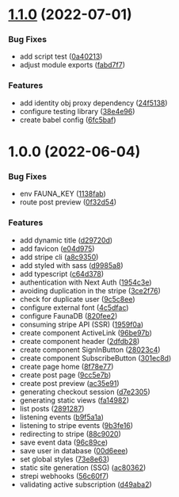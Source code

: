# [1.1.0](https://github.com/ignite-projects/ignews/compare/v1.0.0...v1.1.0) (2022-07-01)


### Bug Fixes

* add script test ([0a40213](https://github.com/ignite-projects/ignews/commit/0a402135b5bfd7f3508be4353fc72b937da8e0d0))
* adjust module exports ([fabd7f7](https://github.com/ignite-projects/ignews/commit/fabd7f75d5a37e9c3d834b7223011186a1ef7586))


### Features

* add identity obj proxy dependency ([24f5138](https://github.com/ignite-projects/ignews/commit/24f5138b913a87bc3c2452a2cbb3695d6f1ee00b))
* configure testing library ([38e4e96](https://github.com/ignite-projects/ignews/commit/38e4e969a36354d57dcefd3632a8ff7568d5a1bb))
* create babel config ([6fc5baf](https://github.com/ignite-projects/ignews/commit/6fc5baf97e729b775207d415428a022a8334f8c2))

# 1.0.0 (2022-06-04)


### Bug Fixes

* env FAUNA_KEY ([1138fab](https://github.com/robsonnatanael/ignews/commit/1138fabb1bc86b0de0a92b90fdb534569cda980f))
* route post preview ([0f32d54](https://github.com/robsonnatanael/ignews/commit/0f32d54d405ed762e0eb770e36273e3570fabb71))


### Features

* add dynamic title ([d29720d](https://github.com/robsonnatanael/ignews/commit/d29720d470c6af5243d45b8b17c5b7c438fb5661))
* add favicon ([e04d975](https://github.com/robsonnatanael/ignews/commit/e04d97568d5c6682ee8a55bc3705520a95de0c17))
* add stripe cli ([a8c9350](https://github.com/robsonnatanael/ignews/commit/a8c935030651d2293d573811114133e2a51a818a))
* add styled with sass ([d9985a8](https://github.com/robsonnatanael/ignews/commit/d9985a84a728df977ad801e72ad9c79d2acce105))
* add typescript ([c64d378](https://github.com/robsonnatanael/ignews/commit/c64d378ffac1ac59530288ca63423aeeefc6d921))
* authentication with Next Auth ([1954c3e](https://github.com/robsonnatanael/ignews/commit/1954c3e74cf92feb8d910fe9aa4e5fb22011477a))
* avoiding duplication in the stripe ([3ce2f76](https://github.com/robsonnatanael/ignews/commit/3ce2f762bc2fff03c09767b1e6846d6bddab408e))
* check for duplicate user ([9c5c8ee](https://github.com/robsonnatanael/ignews/commit/9c5c8eeee704eda7ba4a707bc292a1bae453a5c1))
* configure external font ([4c5dfac](https://github.com/robsonnatanael/ignews/commit/4c5dfac7144c3578a5a693833c160d76797d6215))
* configure FaunaDB ([820fee2](https://github.com/robsonnatanael/ignews/commit/820fee2623b7dabd6f2e82302fece6c204c8e8bd))
* consuming stripe API (SSR) ([1959f0a](https://github.com/robsonnatanael/ignews/commit/1959f0a2c58576e79dbcef26b6391fd725ab736f))
* create component ActiveLink ([96be97b](https://github.com/robsonnatanael/ignews/commit/96be97bd8bb18123827dc4944e5400f9d8b960df))
* create component header ([2dfdb28](https://github.com/robsonnatanael/ignews/commit/2dfdb2806c193fca74457e8cdd7518194dd8ab52))
* create component SignInButton ([28023c4](https://github.com/robsonnatanael/ignews/commit/28023c4fd07d52457b39afc21144c1cbb60d5559))
* create component SubscribeButton ([301ec8d](https://github.com/robsonnatanael/ignews/commit/301ec8d11411f4799c8045ca483f9c9b0082407e))
* create page home ([8f78e77](https://github.com/robsonnatanael/ignews/commit/8f78e777b2d3ef6ba2fb7ee51523f1b9d3cc3e6c))
* create post page ([9cc5e7b](https://github.com/robsonnatanael/ignews/commit/9cc5e7b1f17b8b70c3a59610e4d1c2078f766919))
* create post preview ([ac35e91](https://github.com/robsonnatanael/ignews/commit/ac35e9189d46616eca6f1d11748406d6d53487c0))
* generating checkout session ([d7e2305](https://github.com/robsonnatanael/ignews/commit/d7e2305c7b60fc9714569569d52aed5a8f4b6afc))
* generating static views ([fa14982](https://github.com/robsonnatanael/ignews/commit/fa1498212287da01d86130b9d0b059f01cf65c20))
* list posts ([2891287](https://github.com/robsonnatanael/ignews/commit/28912876cf1127315f9742c154ac9408615807a7))
* listening events ([b9f5a1a](https://github.com/robsonnatanael/ignews/commit/b9f5a1a1056d6f591596a0e3ab8de2c28a5b93e1))
* listening to stripe events ([9b3fe16](https://github.com/robsonnatanael/ignews/commit/9b3fe162a0c5f193d075aa9d7aa0cff4b53e9e5c))
* redirecting to stripe ([88c9020](https://github.com/robsonnatanael/ignews/commit/88c9020f110852276f2b0cdbdfe49ad33ad52ece))
* save event data ([96c89ce](https://github.com/robsonnatanael/ignews/commit/96c89ceefc43ce1eb83036005533a92aee354bca))
* save user in database ([00d6eee](https://github.com/robsonnatanael/ignews/commit/00d6eee76b83e37f5c5ee2748814158e7af7b3a4))
* set global styles ([73e8e63](https://github.com/robsonnatanael/ignews/commit/73e8e634738641ac8576ef1948d2fdb2e234b777))
* static site generation (SSG) ([ac80362](https://github.com/robsonnatanael/ignews/commit/ac80362b027d16e43a147dd916f99190c771e89f))
* strepi webhooks ([56c60f7](https://github.com/robsonnatanael/ignews/commit/56c60f7da85a8390f0805ea07d6145abd1b728f4))
* validating active subscription ([d49aba2](https://github.com/robsonnatanael/ignews/commit/d49aba2b35071a25eae0c077fff9a942377b5b4b))
